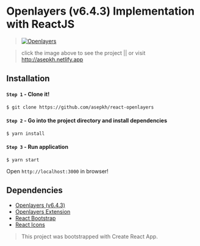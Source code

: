 # Openlayers (v6.4.3) Implementation with ReactJS


> [<img src="https://res.cloudinary.com/literature/image/upload/v1607970710/literature/openlayers_yc9nui.png" alt="Openlayers">](http://asepkh.netlify.app)

> click the image above to see the project || or visit http://asepkh.netlify.app

## Installation

#### `Step 1` - Clone it!

    $ git clone https://github.com/asepkh/react-openlayers

#### `Step 2` - Go into the project directory and install dependencies

    $ yarn install

#### `Step 3` - Run application

    $ yarn start

Open `http://localhost:3000` in browser!

## Dependencies

- [Openlayers (v6.4.3)](https://www.npmjs.com/package/ol)
- [Openlayers Extension](https://www.npmjs.com/package/ol-ext)
- [React Bootstrap](https://www.npmjs.com/package/react-bootstrap)
- [React Icons](https://www.npmjs.com/package/react-icons)

> This project was bootstrapped with Create React App.
